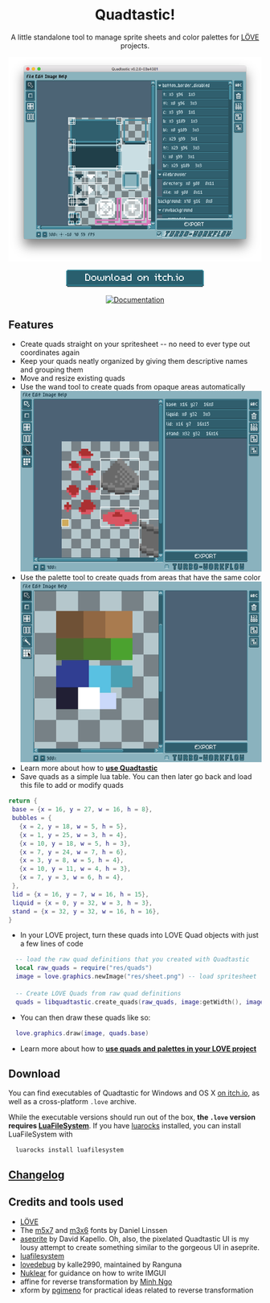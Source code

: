 <h1 align="center">Quadtastic!</h1>

<p align="center">
  A little standalone tool to manage sprite sheets and color palettes for
  <a href="https://www.love2d.org">LÖVE</a> projects.
</p>

<p align="center">
  <img src="screenshots/screenshot.png" alt="Screenshot of Quadtastic">
</p>

<p align="center">
  <a href="https://25a0.itch.io/quadtastic">
    <img src="res/download.png" alt="Download on itch.io">
  </a>
</p>

<p align="center">
  <a href="https://github.com/25a0/Quadtastic/wiki">
    <img src="http://imgur.com/Kkquk1h.png" alt="Documentation">
  </a>
</p>

## Features

 - Create quads straight on your spritesheet -- no need to ever type out coordinates again
 - Keep your quads neatly organized by giving them descriptive names and grouping them
 - Move and resize existing quads
 - Use the wand tool to create quads from opaque areas automatically
 ![Using the wand tool](screenshots/wand.gif)
 - Use the palette tool to create quads from areas that have the same color
 ![Using the palette tool](screenshots/palette.gif)
 - Learn more about how to [**use Quadtastic**](https://github.com/25a0/Quadtastic/wiki/Using-Quadtastic)
 - Save quads as a simple lua table.
   You can then later go back and load this file to add or modify quads
 ```lua
return {
  base = {x = 16, y = 27, w = 16, h = 8},
  bubbles = {
    {x = 2, y = 18, w = 5, h = 5},
    {x = 1, y = 25, w = 3, h = 4},
    {x = 10, y = 18, w = 5, h = 3},
    {x = 7, y = 24, w = 7, h = 6},
    {x = 3, y = 8, w = 5, h = 4},
    {x = 10, y = 11, w = 4, h = 3},
    {x = 7, y = 3, w = 6, h = 4},
  },
  lid = {x = 16, y = 7, w = 16, h = 15},
  liquid = {x = 0, y = 32, w = 3, h = 3},
  stand = {x = 32, y = 32, w = 16, h = 16},
}
 ```
 - In your LOVE project, turn these quads into LOVE Quad objects with just a
   few lines of code
```lua
  -- load the raw quad definitions that you created with Quadtastic
  local raw_quads = require("res/quads")
  image = love.graphics.newImage("res/sheet.png") -- load spritesheet

  -- Create LOVE Quads from raw quad definitions
  quads = libquadtastic.create_quads(raw_quads, image:getWidth(), image:getHeight())
```
 - You can then draw these quads like so:
```lua
  love.graphics.draw(image, quads.base)
```

 - Learn more about how to [**use quads and palettes in your LOVE project**](https://github.com/25a0/Quadtastic/wiki/Using-quads-and-palettes)

## Download

You can find executables of Quadtastic for Windows and OS X [on itch.io](https://25a0.itch.io/quadtastic), as well as a cross-platform `.love` archive.

While the executable versions should run out of the box, **the `.love` version
requires [LuaFileSystem](keplerproject.github.io/luafilesystem/)**.
If you have [luarocks](https://luarocks.org/) installed, you can install LuaFileSystem with
```
  luarocks install luafilesystem
```

## [Changelog](./changelog.md)

## Credits and tools used

 - [LÖVE](https://love2d.org/)
 - The [m5x7](https://managore.itch.io/m5x7) and [m3x6](https://managore.itch.io/m3x6)
   fonts by Daniel Linssen
 - [aseprite](https://www.aseprite.org/) by David Kapello.
   Oh, also, the pixelated Quadtastic UI is my lousy attempt to create something
   similar to the gorgeous UI in aseprite.
 - [luafilesystem](https://github.com/keplerproject/luafilesystem)
 - [lovedebug](https://github.com/Ranguna/LOVEDEBUG) by kalle2990, maintained by Ranguna
 - [Nuklear](https://github.com/vurtun/nuklear) for guidance on how to write IMGUI
 - affine for reverse transformation by [Minh Ngo](https://github.com/markandgo/simple-transform)
 - xform by [pgimeno](https://love2d.org/forums/viewtopic.php?p=201884#p201884)
   for practical ideas related to reverse transformation
